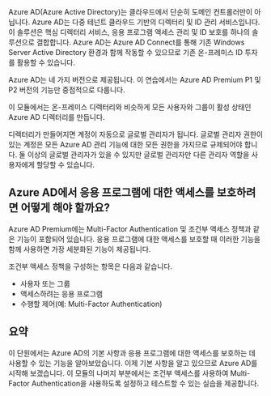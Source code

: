 Azure AD(Azure Active Directory)는 클라우드에서 단순히 도메인 컨트롤러만이 아닙니다. Azure AD는 다중 테넌트 클라우드 기반의 디렉터리 및 ID 관리 서비스입니다. 이 솔루션은 핵심 디렉터리 서비스, 응용 프로그램 액세스 관리 및 ID 보호를 하나의 솔루션으로 결합합니다. Azure AD는 Azure AD Connect를 통해 기존 Windows Server Active Directory 환경과 함께 작동할 수 있으므로 기존 온-프레미스 ID 투자를 활용할 수 있습니다.

Azure AD는 네 가지 버전으로 제공됩니다. 이 연습에서는 Azure AD Premium P1 및 P2 버전의 기능만 중점적으로 다룹니다.

이 모듈에서는 온-프레미스 디렉터리와 비슷하게 모든 사용자와 그룹이 활성 상태인 Azure AD 디렉터리를 만듭니다.

디렉터리가 만들어지면 계정이 자동으로 글로벌 관리자가 됩니다. 글로벌 관리자 권한이 있는 계정은 모든 Azure AD 관리 기능에 대한 모든 권한을 가지므로 규제되어야 합니다. 둘 이상의 글로벌 관리자가 있을 수 있지만 글로벌 관리자만 다른 관리자 역할을 사용자에게 할당할 수 있습니다.

## <a name="how-can-azure-ad-help-you-protect-access-to-applications"></a>Azure AD에서 응용 프로그램에 대한 액세스를 보호하려면 어떻게 해야 할까요?

Azure AD Premium에는 Multi-Factor Authentication 및 조건부 액세스 정책과 같은 기능이 포함되어 있습니다. 응용 프로그램에 대한 액세스를 보호할 때 이러한 기능을 함께 사용하면 가장 세분화된 기능이 제공됩니다.

조건부 액세스 정책을 구성하는 항목은 다음과 같습니다.

- 사용자 또는 그룹
- 액세스하려는 응용 프로그램
- 수행할 제어(예: Multi-Factor Authentication)

## <a name="summary"></a>요약

이 단원에서는 Azure AD의 기본 사항과 응용 프로그램에 대한 액세스를 보호하는 데 사용할 수 있는 기능을 알아보았습니다. 이제 기본 사항을 알고 있으므로 Azure AD를 시작해 보겠습니다. 이 모듈의 나머지 부분에서는 조건부 액세스를 사용하여 Multi-Factor Authentication을 사용하도록 설정하고 테스트할 수 있는 실습을 제공합니다.
